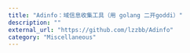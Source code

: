 ```yaml
---
title: "Adinfo：域信息收集工具（用 golang 二开goddi）"
description: ""
external_url: "https://github.com/lzzbb/Adinfo"
category: "Miscellaneous"
---
```

